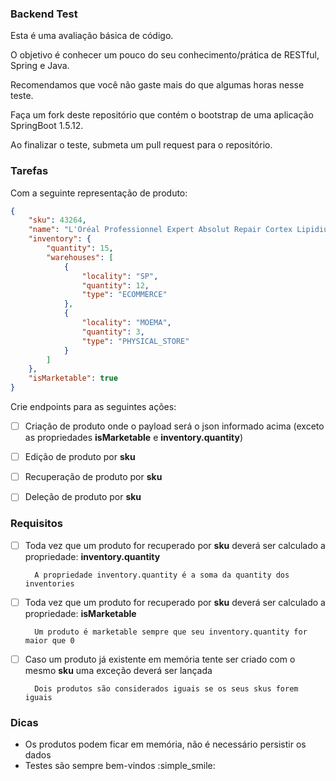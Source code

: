 ### Backend Test

Esta é uma avaliação básica de código.

O objetivo é conhecer um pouco do seu conhecimento/prática de RESTful, Spring e Java.

Recomendamos que você não gaste mais do que algumas horas nesse teste.

Faça um fork deste repositório que contém o bootstrap de uma aplicação SpringBoot 1.5.12. 

Ao finalizar o teste, submeta um pull request para o repositório.

### Tarefas

Com a seguinte representação de produto:

```json
{
    "sku": 43264,
    "name": "L'Oréal Professionnel Expert Absolut Repair Cortex Lipidium - Máscara de Reconstrução 500g",
    "inventory": {
        "quantity": 15,
        "warehouses": [
            {
                "locality": "SP",
                "quantity": 12,
                "type": "ECOMMERCE"
            },
            {
                "locality": "MOEMA",
                "quantity": 3,
                "type": "PHYSICAL_STORE"
            }
        ]
    },
    "isMarketable": true
}
```

Crie endpoints para as seguintes ações:

- [ ] Criação de produto onde o payload será o json informado acima (exceto as propriedades **isMarketable** e **inventory.quantity**)

- [ ] Edição de produto por **sku**

- [ ] Recuperação de produto por **sku**

- [ ] Deleção de produto por **sku**

### Requisitos


- [ ] Toda vez que um produto for recuperado por **sku** deverá ser calculado a propriedade: **inventory.quantity**
        
        A propriedade inventory.quantity é a soma da quantity dos inventories

- [ ] Toda vez que um produto for recuperado por **sku** deverá ser calculado a propriedade: **isMarketable**
        
        Um produto é marketable sempre que seu inventory.quantity for maior que 0
        
- [ ] Caso um produto já existente em memória tente ser criado com o mesmo **sku** uma exceção deverá ser lançada 
        
        Dois produtos são considerados iguais se os seus skus forem iguais
        
### Dicas

- Os produtos podem ficar em memória, não é necessário persistir os dados
- Testes são sempre bem-vindos :simple_smile:

